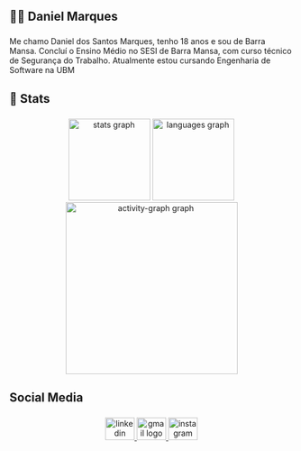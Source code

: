 <h2 align="left">👨‍💻 Daniel Marques</h2>

###

<p align="left">Me chamo Daniel dos Santos Marques, tenho 18 anos e sou de Barra Mansa. Concluí o Ensino Médio no SESI de Barra Mansa, com curso técnico de Segurança do Trabalho. Atualmente estou cursando Engenharia de Software na UBM</p>

###

<h2 align="left">🤖 Stats</h2>

###

<div align="center">
  <img src="https://github-readme-stats.vercel.app/api?username=Daniel-Marques2&hide_title=false&hide_rank=false&show_icons=true&include_all_commits=true&count_private=true&disable_animations=false&theme=dracula&locale=en&hide_border=true&order=1&custom_title=Daniel%20Marques%20Stats" height="145" alt="stats graph"  />
  <img src="https://github-readme-stats.vercel.app/api/top-langs?username=Daniel-Marques2&locale=en&hide_title=false&layout=compact&card_width=320&langs_count=5&theme=dracula&hide_border=true&order=2" height="145" alt="languages graph"  />
  <img src="https://github-readme-activity-graph.vercel.app/graph?username=Daniel-Marques2&radius=16&theme=dracula&area=true&order=5&custom_title=Daniel%20Marques%20Activity%20Graph&hide_border=true" height="305" alt="activity-graph graph"  />
</div>

###

<h2 align="left">Social Media</h2>

###

<div align="center">
  <a href="www.linkedin.com/in/daniel-dos-santos-marques-595a1a330" target="_blank">
    <img src="https://raw.githubusercontent.com/maurodesouza/profile-readme-generator/master/src/assets/icons/social/linkedin/default.svg" width="52" height="40" alt="linkedin logo"  />
  </a>
  <a href="daniel.aluno.br@gmail.com" target="_blank">
    <img src="https://raw.githubusercontent.com/maurodesouza/profile-readme-generator/master/src/assets/icons/social/gmail/default.svg" width="52" height="40" alt="gmail logo"  />
  </a>
  <a href="https://www.instagram.com/danielmarqueskk/" target="_blank">
    <img src="https://raw.githubusercontent.com/maurodesouza/profile-readme-generator/master/src/assets/icons/social/instagram/default.svg" width="52" height="40" alt="instagram logo"  />
  </a>
</div>

###
